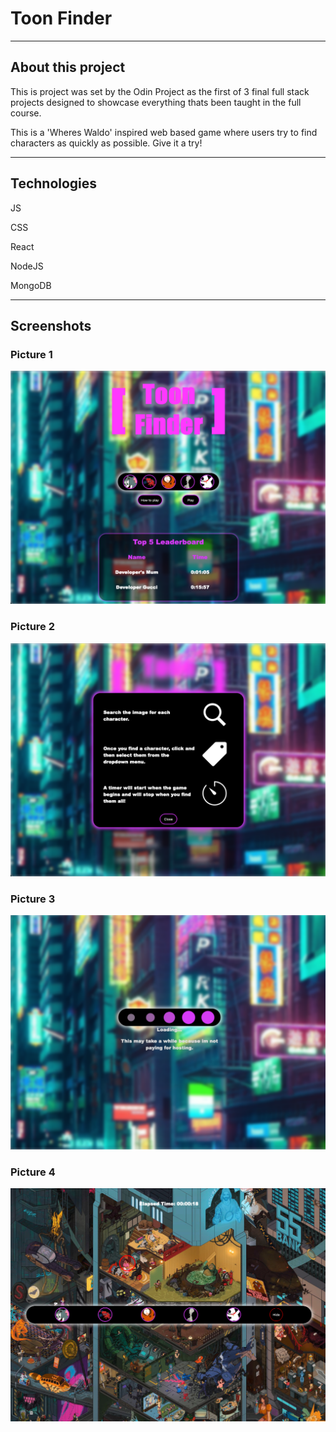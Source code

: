 
# Toon Finder

---

## About this project

This is project was set by the Odin Project as the first of 3 final full stack projects designed to showcase everything thats been taught in the full course. 

This is a 'Wheres Waldo' inspired web based game where users try to find characters as quickly as possible. Give it a try!

---

## Technologies

JS

CSS

React

NodeJS

MongoDB

---

## Screenshots

### Picture 1

![Screenshot 1](picture1.png)

### Picture 2

![Screenshot 2](picture2.png)

### Picture 3

![Screenshot 3](picture3.png)

### Picture 4

![Screenshot 4](picture4.png)
